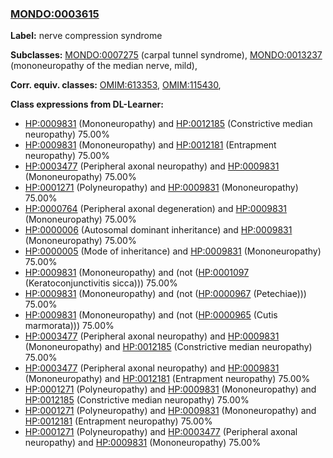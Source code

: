 
### [MONDO:0003615](http://purl.obolibrary.org/obo/MONDO_0003615)
**Label:** nerve compression syndrome

**Subclasses:** [MONDO:0007275](http://purl.obolibrary.org/obo/MONDO_0007275) (carpal tunnel syndrome), [MONDO:0013237](http://purl.obolibrary.org/obo/MONDO_0013237) (mononeuropathy of the median nerve, mild), 

**Corr. equiv. classes:** [OMIM:613353](http://purl.obolibrary.org/obo/OMIM_613353), [OMIM:115430](http://purl.obolibrary.org/obo/OMIM_115430), 

**Class expressions from DL-Learner:**

- [HP:0009831](http://purl.obolibrary.org/obo/HP_0009831) (Mononeuropathy) and [HP:0012185](http://purl.obolibrary.org/obo/HP_0012185) (Constrictive median neuropathy) 75.00%
- [HP:0009831](http://purl.obolibrary.org/obo/HP_0009831) (Mononeuropathy) and [HP:0012181](http://purl.obolibrary.org/obo/HP_0012181) (Entrapment neuropathy) 75.00%
- [HP:0003477](http://purl.obolibrary.org/obo/HP_0003477) (Peripheral axonal neuropathy) and [HP:0009831](http://purl.obolibrary.org/obo/HP_0009831) (Mononeuropathy) 75.00%
- [HP:0001271](http://purl.obolibrary.org/obo/HP_0001271) (Polyneuropathy) and [HP:0009831](http://purl.obolibrary.org/obo/HP_0009831) (Mononeuropathy) 75.00%
- [HP:0000764](http://purl.obolibrary.org/obo/HP_0000764) (Peripheral axonal degeneration) and [HP:0009831](http://purl.obolibrary.org/obo/HP_0009831) (Mononeuropathy) 75.00%
- [HP:0000006](http://purl.obolibrary.org/obo/HP_0000006) (Autosomal dominant inheritance) and [HP:0009831](http://purl.obolibrary.org/obo/HP_0009831) (Mononeuropathy) 75.00%
- [HP:0000005](http://purl.obolibrary.org/obo/HP_0000005) (Mode of inheritance) and [HP:0009831](http://purl.obolibrary.org/obo/HP_0009831) (Mononeuropathy) 75.00%
- [HP:0009831](http://purl.obolibrary.org/obo/HP_0009831) (Mononeuropathy) and (not ([HP:0001097](http://purl.obolibrary.org/obo/HP_0001097) (Keratoconjunctivitis sicca))) 75.00%
- [HP:0009831](http://purl.obolibrary.org/obo/HP_0009831) (Mononeuropathy) and (not ([HP:0000967](http://purl.obolibrary.org/obo/HP_0000967) (Petechiae))) 75.00%
- [HP:0009831](http://purl.obolibrary.org/obo/HP_0009831) (Mononeuropathy) and (not ([HP:0000965](http://purl.obolibrary.org/obo/HP_0000965) (Cutis marmorata))) 75.00%
- [HP:0003477](http://purl.obolibrary.org/obo/HP_0003477) (Peripheral axonal neuropathy) and [HP:0009831](http://purl.obolibrary.org/obo/HP_0009831) (Mononeuropathy) and [HP:0012185](http://purl.obolibrary.org/obo/HP_0012185) (Constrictive median neuropathy) 75.00%
- [HP:0003477](http://purl.obolibrary.org/obo/HP_0003477) (Peripheral axonal neuropathy) and [HP:0009831](http://purl.obolibrary.org/obo/HP_0009831) (Mononeuropathy) and [HP:0012181](http://purl.obolibrary.org/obo/HP_0012181) (Entrapment neuropathy) 75.00%
- [HP:0001271](http://purl.obolibrary.org/obo/HP_0001271) (Polyneuropathy) and [HP:0009831](http://purl.obolibrary.org/obo/HP_0009831) (Mononeuropathy) and [HP:0012185](http://purl.obolibrary.org/obo/HP_0012185) (Constrictive median neuropathy) 75.00%
- [HP:0001271](http://purl.obolibrary.org/obo/HP_0001271) (Polyneuropathy) and [HP:0009831](http://purl.obolibrary.org/obo/HP_0009831) (Mononeuropathy) and [HP:0012181](http://purl.obolibrary.org/obo/HP_0012181) (Entrapment neuropathy) 75.00%
- [HP:0001271](http://purl.obolibrary.org/obo/HP_0001271) (Polyneuropathy) and [HP:0003477](http://purl.obolibrary.org/obo/HP_0003477) (Peripheral axonal neuropathy) and [HP:0009831](http://purl.obolibrary.org/obo/HP_0009831) (Mononeuropathy) 75.00%


